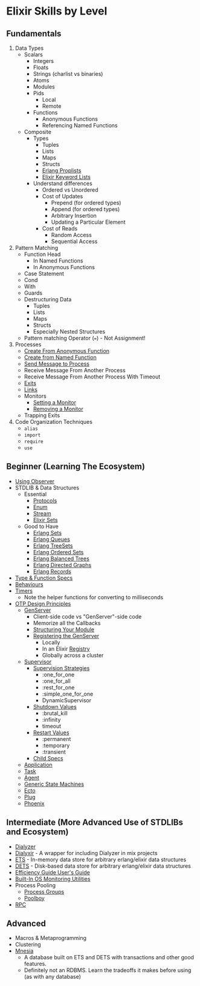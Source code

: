 # Elixir Skills by Level

## Fundamentals

1. Data Types
	- Scalars
		- Integers
		- Floats
		- Strings (charlist vs binaries)
		- Atoms
		- Modules
		- Pids
			- Local
			- Remote
		- Functions
			- Anonymous Functions
			- Referencing Named Functions
	- Composite
		- Types
			- Tuples
			- Lists
			- Maps
			- Structs
			- [Erlang Proplists](http://erlang.org/doc/man/proplists.html)
			- [Elixir Keyword Lists](https://hexdocs.pm/elixir/Keyword.html)
		- Understand differences
			- Ordered vs Unordered
			- Cost of Updates
				- Prepend (for ordered types)
				- Append (for ordered types)
				- Arbitrary Insertion
				- Updating a Particular Element
			- Cost of Reads
				- Random Access
				- Sequential Access
2. Pattern Matching
	- Function Head
		- In Named Functions
		- In Anonymous Functions
	- Case Statement
	- Cond
	- With
	- Guards
	- Destructuring Data
		- Tuples
		- Lists
		- Maps
		- Structs
		- Especially Nested Structures
	- Pattern matching Operator (`=`) - Not Assignment!
3. Processes
	- [Create From Anonymous Function](https://hexdocs.pm/elixir/Kernel.html#spawn/1)
	- [Create from Named Function](https://hexdocs.pm/elixir/Kernel.html#spawn/3)
	- [Send Message to Process](https://hexdocs.pm/elixir/Kernel.html#send/2)
	- Receive Message From Another Process
	- Receive Message From Another Process With Timeout
	- [Exits](https://hexdocs.pm/elixir/Process.html#exit/2)
	- [Links](https://hexdocs.pm/elixir/Process.html#link/1)
	- Monitors
		- [Setting a Monitor](https://hexdocs.pm/elixir/Process.html#monitor/1)
		- [Removing a Monitor](https://hexdocs.pm/elixir/Process.html#demonitor/2)
	- Trapping Exits
4. Code Organization Techniques
	- `alias`
	- `import`
	- `require`
	- `use`

## Beginner (Learning The Ecosystem)

- [Using Observer](https://www.packtpub.com/mapt/book/application_development/9781784397517/1/ch01lvl1sec15/inspecting-your-system-with-observer)
- STDLIB & Data Structures
	- Essential
		- [Protocols](https://elixir-lang.org/getting-started/protocols.html)
		- [Enum](https://hexdocs.pm/elixir/Enum.html)
		- [Stream](https://hexdocs.pm/elixir/Stream.html)
		- [Elixir Sets](https://hexdocs.pm/elixir/MapSet.html)
	- Good to Have
		- [Erlang Sets](http://erlang.org/doc/man/sets.html)
		- [Erlang Queues](http://erlang.org/doc/man/queue.html)
		- [Erlang TreeSets](http://erlang.org/doc/man/gb_sets.html)
		- [Erlang Ordered Sets](http://erlang.org/doc/man/ordsets.html)
		- [Erlang Balanced Trees](http://erlang.org/doc/man/gb_trees.html)
		- [Erlang Directed Graphs](http://erlang.org/doc/man/digraph.html)
		- [Erlang Records](https://hexdocs.pm/elixir/Record.html)
- [Type & Function Specs](https://elixir-lang.org/getting-started/typespecs-and-behaviours.html#types-and-specs)
- [Behaviours](https://elixir-lang.org/getting-started/typespecs-and-behaviours.html#behaviours)
- [Timers](http://erlang.org/doc/man/timer.html)
	- Note the helper functions for converting to milliseconds
- [OTP Design Principles](http://erlang.org/doc/design_principles/des_princ.html)
	- [GenServer](https://hexdocs.pm/elixir/GenServer.html)
		- Client-side code vs "GenServer"-side code
		- Memorize all the Callbacks
		- [Structuring Your Module](https://medium.com/@CJPoll/opinion-genserver-best-practices-for-elixir-f53d3b060dbf)
		- [Registering the GenServer](https://hexdocs.pm/elixir/GenServer.html#module-name-registration)
			- Locally
			- In an Elixir [Registry](https://hexdocs.pm/elixir/Registry.html#content)
			- Globally across a cluster
	- [Supervisor](https://hexdocs.pm/elixir/Supervisor.html#content)
		- [Supervision Strategies](https://hexdocs.pm/elixir/Supervisor.html#module-strategies)
			- :one_for_one
			- :one_for_all
			- :rest_for_one
			- :simple_one_for_one
			- DynamicSupervisor
		- [Shutdown Values](https://hexdocs.pm/elixir/Supervisor.html#module-shutdown-values-shutdown)
			- :brutal_kill
			- :infinity
			- timeout
		- [Restart Values](https://hexdocs.pm/elixir/Supervisor.html#module-restart-values-restart)
			- :permanent
			- :temporary
			- :transient
		- [Child Specs](https://hexdocs.pm/elixir/Supervisor.html#module-child-specification)
	- [Application](https://hexdocs.pm/elixir/Application.html#content)
	- [Task](https://hexdocs.pm/elixir/Task.html#content)
	- [Agent](https://hexdocs.pm/elixir/Agent.html#content)
	- [Generic State Machines](http://erlang.org/doc/design_principles/statem.html)
	- [Ecto](https://hexdocs.pm/ecto/Ecto.html)
	- [Plug](https://github.com/elixir-plug/plug)
	- [Phoenix](https://hexdocs.pm/phoenix/overview.html)

## Intermediate (More Advanced Use of STDLIBs and Ecosystem)

- [Dialyzer](http://erlang.org/doc/apps/dialyzer/dialyzer_chapter.html)
- [Dialyxir](https://github.com/jeremyjh/dialyxir) - A wrapper for including Dialyzer in mix projects
- [ETS](http://erlang.org/doc/man/ets.html) - In-memory data store for arbitrary erlang/elixir data structures
- [DETS](http://erlang.org/doc/man/dets.html) - Disk-based data store for arbitrary erlang/elixir data structures
- [Efficiency Guide User's Guide](http://erlang.org/doc/efficiency_guide/users_guide.html)
- [Built-In OS Monitoring Utilities](http://erlang.org/doc/search/)
- Process Pooling
	- [Process Groups](http://erlang.org/doc/man/pg2.html)
	- [Poolboy](https://github.com/devinus/poolboy)
- [RPC](http://erlang.org/doc/man/rpc.html)

## Advanced

- Macros & Metaprogramming
- Clustering
- [Mnesia](http://erlang.org/doc/man/mnesia.html)
	- A database built on ETS and DETS with transactions and other good features.
	- Definitely not an RDBMS. Learn the tradeoffs it makes before using (as with
		any database)
